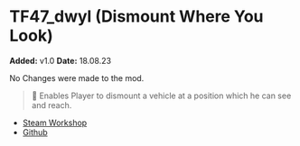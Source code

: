 # TF47_dwyl (Dismount Where You Look)
**Added:** v1.0
**Date:** 18.08.23

No Changes were made to the mod.

> :memo: Enables Player to dismount a vehicle at a position which he can see and reach.

- [Steam Workshop](https://steamcommunity.com/sharedfiles/filedetails/?id=1841553455)
- [Github](https://github.com/ampersand38/dismount-where-you-look/releases)
